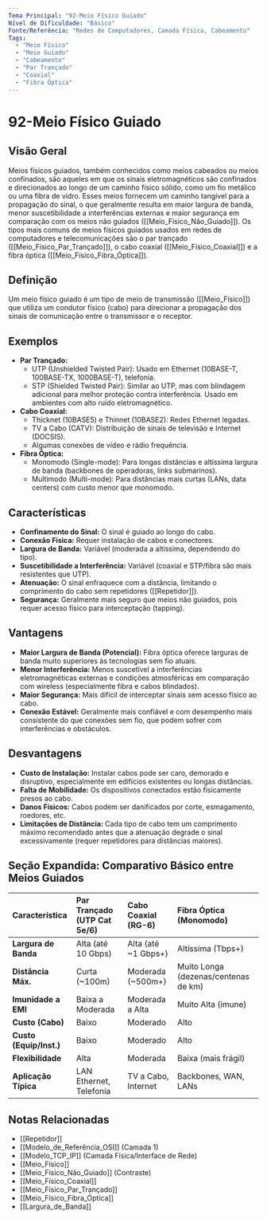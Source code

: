 ```yaml
---
Tema Principal: "92-Meio Físico Guiado"
Nível de Dificuldade: "Básico"
Fonte/Referência: "Redes de Computadores, Camada Física, Cabeamento"
Tags:
  - "Meio Físico"
  - "Meio Guiado"
  - "Cabeamento"
  - "Par Trançado"
  - "Coaxial"
  - "Fibra Óptica"
---
```


# 92-Meio Físico Guiado

## Visão Geral

Meios físicos guiados, também conhecidos como meios cabeados ou meios confinados, são aqueles em que os sinais eletromagnéticos são confinados e direcionados ao longo de um caminho físico sólido, como um fio metálico ou uma fibra de vidro. Esses meios fornecem um caminho tangível para a propagação do sinal, o que geralmente resulta em maior largura de banda, menor suscetibilidade a interferências externas e maior segurança em comparação com os meios não guiados ([[Meio_Físico_Não_Guiado]]). Os tipos mais comuns de meios físicos guiados usados em redes de computadores e telecomunicações são o par trançado ([[Meio_Físico_Par_Trançado]]), o cabo coaxial ([[Meio_Físico_Coaxial]]) e a fibra óptica ([[Meio_Físico_Fibra_Óptica]]).

## Definição

Um meio físico guiado é um tipo de meio de transmissão ([[Meio_Físico]]) que utiliza um condutor físico (cabo) para direcionar a propagação dos sinais de comunicação entre o transmissor e o receptor.

## Exemplos

*   **Par Trançado:**
    *   UTP (Unshielded Twisted Pair): Usado em Ethernet (10BASE-T, 100BASE-TX, 1000BASE-T), telefonia.
    *   STP (Shielded Twisted Pair): Similar ao UTP, mas com blindagem adicional para melhor proteção contra interferência. Usado em ambientes com alto ruído eletromagnético.
*   **Cabo Coaxial:**
    *   Thicknet (10BASE5) e Thinnet (10BASE2): Redes Ethernet legadas.
    *   TV a Cabo (CATV): Distribuição de sinais de televisão e Internet (DOCSIS).
    *   Algumas conexões de vídeo e rádio frequência.
*   **Fibra Óptica:**
    *   Monomodo (Single-mode): Para longas distâncias e altíssima largura de banda (backbones de operadoras, links submarinos).
    *   Multimodo (Multi-mode): Para distâncias mais curtas (LANs, data centers) com custo menor que monomodo.

## Características

*   **Confinamento do Sinal:** O sinal é guiado ao longo do cabo.
*   **Conexão Física:** Requer instalação de cabos e conectores.
*   **Largura de Banda:** Variável (moderada a altíssima, dependendo do tipo).
*   **Suscetibilidade a Interferência:** Variável (coaxial e STP/fibra são mais resistentes que UTP).
*   **Atenuação:** O sinal enfraquece com a distância, limitando o comprimento do cabo sem repetidores ([[Repetidor]]).
*   **Segurança:** Geralmente mais seguro que meios não guiados, pois requer acesso físico para interceptação (tapping).

## Vantagens

*   **Maior Largura de Banda (Potencial):** Fibra óptica oferece larguras de banda muito superiores às tecnologias sem fio atuais.
*   **Menor Interferência:** Menos suscetível a interferências eletromagnéticas externas e condições atmosféricas em comparação com wireless (especialmente fibra e cabos blindados).
*   **Maior Segurança:** Mais difícil de interceptar sinais sem acesso físico ao cabo.
*   **Conexão Estável:** Geralmente mais confiável e com desempenho mais consistente do que conexões sem fio, que podem sofrer com interferências e obstáculos.

## Desvantagens

*   **Custo de Instalação:** Instalar cabos pode ser caro, demorado e disruptivo, especialmente em edifícios existentes ou longas distâncias.
*   **Falta de Mobilidade:** Os dispositivos conectados estão fisicamente presos ao cabo.
*   **Danos Físicos:** Cabos podem ser danificados por corte, esmagamento, roedores, etc.
*   **Limitações de Distância:** Cada tipo de cabo tem um comprimento máximo recomendado antes que a atenuação degrade o sinal excessivamente (requer repetidores para distâncias maiores).

## Seção Expandida: Comparativo Básico entre Meios Guiados

| Característica        | Par Trançado (UTP Cat 5e/6) | Cabo Coaxial (RG-6) | Fibra Óptica (Monomodo) |
| :-------------------- | :-------------------------- | :------------------ | :---------------------- |
| **Largura de Banda**  | Alta (até 10 Gbps)          | Alta (até ~1 Gbps+) | Altíssima (Tbps+)       |
| **Distância Máx.**    | Curta (~100m)               | Moderada (~500m+)   | Muito Longa (dezenas/centenas de km) |
| **Imunidade a EMI**   | Baixa a Moderada            | Moderada a Alta     | Muito Alta (imune)      |
| **Custo (Cabo)**      | Baixo                       | Moderado            | Alto                    |
| **Custo (Equip/Inst.)**| Baixo                       | Moderado            | Alto                    |
| **Flexibilidade**     | Alta                        | Moderada            | Baixa (mais frágil)     |
| **Aplicação Típica**  | LAN Ethernet, Telefonia     | TV a Cabo, Internet | Backbones, WAN, LANs    |

## Notas Relacionadas

*   [[Repetidor]]
*   [[Modelo_de_Referência_OSI]] (Camada 1)
*   [[Modelo_TCP_IP]] (Camada Física/Interface de Rede)
*   [[Meio_Físico]]
*   [[Meio_Físico_Não_Guiado]] (Contraste)
*   [[Meio_Físico_Coaxial]]
*   [[Meio_Físico_Par_Trançado]]
*   [[Meio_Físico_Fibra_Óptica]]
*   [[Largura_de_Banda]]

